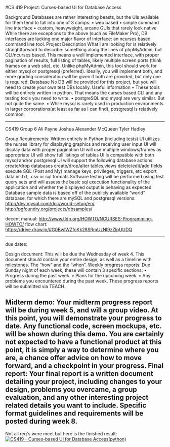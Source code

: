 
#CS 419 Project: Curses-based UI for Database Access


Background
Databases are rather interesting beasts, but the UIs available for them tend to fall into one of 3 camps:
• web based
• simple command line interface
• custom, heavyweight, arcane GUIs that rarely look native
While there are exceptions to the above (such as FileMaker Pro), DB interfaces are lacking one major flavor
of interface: an ncurses based command line tool.
Project Description
What I am looking for is relatively straightforward to describe: something along the lines of phpMyAdmin,
but CLI/ncurses based. This means a well implemented interface, with proper pagination of results, full
listing of tables, likely multiple screen ports (think frames on a web site), etc.
Unlike phpMyAdmin, this tool should work for either mysql or postgresql (preferred). Ideally, you will
implement both, and more grading consideration will be given if both are provided, but only one is required.
Database
No DB will be provided for this project, but you will need to create your own test DBs locally.
Useful information
• These tools will be entirely written in python. That means the curses based CLI and any testing tools
you need to write.
• postgreSQL and mysql are very similar. But not quite the same.
• While mysql is rarely used in production environments in larger corporations(at least as far as I can
find), postgresql is relatively common.

------------------------------------------------------------------

CS419 Group 6
Ali Payne
Joshua Alexander McQueen
Tyler Hadley

Group Requirements: 
Written entirely in Python (including tests)
UI utilizes the nurses library for displaying graphics and receiving user input
UI will display data with proper pagination
UI will use multiple windows/frames as appropriate
UI will show full listings of tables
UI is compatible with both mysql and/or postgresql
UI will support the following database actions:
create/drop databases
create/drop/alter tables,views
delete/edit/add fields
execute SQL (Post and My) 
manage keys, privileges, triggers, etc
export data in .txt, .csv or sql formats
Software testing will be performed using test query sets and will assess the basic sql execution functionality of the application and whether the displayed output is behaving as expected
Database sample data is based off of the publicly available “world” database, 
for which there are mySQL and postgresql versions:
http://dev.mysql.com/doc/world-setup/en/
http://pgfoundry.org/projects/dbsamples/


decent manual: http://www.tldp.org/HOWTO/NCURSES-Programming-HOWTO/
flow chart: https://drive.draw.io/#G0BwlWZfoKk28SRmUzNl9zZlpUUDQ

-------------------------------------------------
due dates: 

Design document:
This will be due the Wednesday of week 4. This document should contain your entire design, as well as a timeline with
milestones. The “how” and the “when”.
Weekly progress reports:
Due Sunday night of each week, these will contain 3 specific sections:
• Progress during the past week.
• Plans for the upcoming week. 
• Any problems you encountered during the past week.
These progress reports will be submitted via TEACH.

Midterm demo:
Your midterm progress report will be during week 5, and will a group video. At this point, you will demonstrate
your progress to date. Any functional code, screen mockups, etc. will be shown during this demo. You are certainly
not expected to have a functional product at this point, it is simply a way to determine where you are, a chance
offer advice on how to move forward, and a checkpoint in your progress.
Final report:
Your final report is a written document detailing your project, including changes to your design, problems you
overcame, a group evaluation, and any other interesting project related details you want to include. Specific
format guidelines and requirements will be posted during week 8. 
-------------------------------------------------

Not all req's were meet but here is the finished result:
[![CS419 - Curses-based UI for Database Access(python)  ](http://img.youtube.com/vi/unBNGDBV_no/0.jpg)](http://www.youtube.com/watch?v=unBNGDBV_no)


